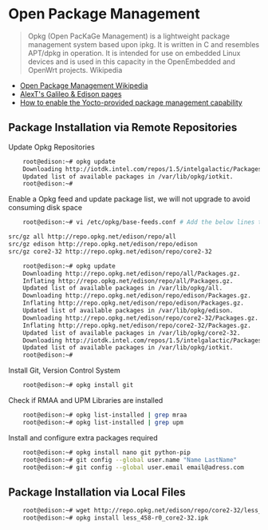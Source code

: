Open Package Management
==

> Opkg (Open PacKaGe Management) is a lightweight package management system based upon ipkg. It is written in C and resembles APT/dpkg in operation. It is intended for use on embedded Linux devices and is used in this capacity in the OpenEmbedded and OpenWrt projects. Wikipedia

- [Open Package Management Wikipedia](https://en.wikipedia.org/wiki/Opkg)
- [AlexT's Galileo & Edison pages](http://alextgalileo.altervista.org/package-repo-configuration-instructions.html)
- [How to enable the Yocto-provided package management capability](https://communities.intel.com/thread/48408)


## Package Installation via Remote Repositories

Update Opkg Repositories

```sh
    root@edison:~# opkg update
    Downloading http://iotdk.intel.com/repos/1.5/intelgalactic/Packages.
    Updated list of available packages in /var/lib/opkg/iotkit.
    root@edison:~#
```

Enable a Opkg feed and update package list, we will not upgrade to avoid consuming disk space

```sh
    root@edison:~# vi /etc/opkg/base-feeds.conf # Add the below lines to the opened file
```

```sh
src/gz all http://repo.opkg.net/edison/repo/all
src/gz edison http://repo.opkg.net/edison/repo/edison
src/gz core2-32 http://repo.opkg.net/edison/repo/core2-32
```

```sh
    root@edison:~# opkg update
    Downloading http://repo.opkg.net/edison/repo/all/Packages.gz.
    Inflating http://repo.opkg.net/edison/repo/all/Packages.gz.
    Updated list of available packages in /var/lib/opkg/all.
    Downloading http://repo.opkg.net/edison/repo/edison/Packages.gz.
    Inflating http://repo.opkg.net/edison/repo/edison/Packages.gz.
    Updated list of available packages in /var/lib/opkg/edison.
    Downloading http://repo.opkg.net/edison/repo/core2-32/Packages.gz.
    Inflating http://repo.opkg.net/edison/repo/core2-32/Packages.gz.
    Updated list of available packages in /var/lib/opkg/core2-32.
    Downloading http://iotdk.intel.com/repos/1.5/intelgalactic/Packages.
    Updated list of available packages in /var/lib/opkg/iotkit.
    root@edison:~# 
```

Install Git, Version Control System

```sh
    root@edison:~# opkg install git
```

Check if RMAA and UPM Libraries are installed

```sh
    root@edison:~# opkg list-installed | grep mraa
    root@edison:~# opkg list-installed | grep upm
```

Install and configure extra packages required

```sh
    root@edison:~# opkg install nano git python-pip
    root@edison:~# git config --global user.name "Name LastName"
    root@edison:~# git config --global user.email email@adress.com
```

## Package Installation via Local Files

```sh
    root@edison:~# wget http://repo.opkg.net/edison/repo/core2-32/less_458-r0_core2-32.ipk
    root@edison:~# opkg install less_458-r0_core2-32.ipk
```

